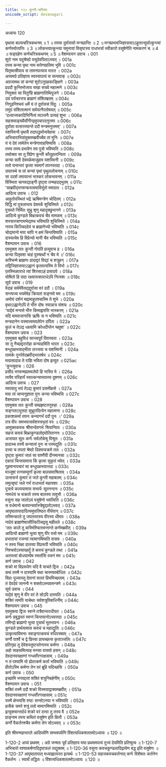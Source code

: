 ```yaml
---
title: १२० कुन्ती-चरितम्
unicode_script: devanagari

---
```



अध्यायः 120

पृथाया बाल्यचरित्रकथनम् ॥ 1 ॥ तस्या दुर्वाससो मन्त्रप्राप्तिः ॥ 2 ॥ मन्त्रप्रभावजिज्ञासयाऽऽहूतात्सूर्यात्कुन्त्यां कर्णस्योत्पत्तिः ॥ 3 ॥ लोकभयात्कुन्त्या यमुनायां विसृष्टस्य राधाभर्त्रा स्वीकारो वसुषेणेति नामकरणं च ॥ 4 ॥ सङ्ग्रहेण कर्णचरित्रकथनम् ॥ 5 ॥
वैशम्पायन उवाच ।	001  
शूरो नाम यदुश्रेष्ठो वसुदेवपिताऽभवत् ।	001a  
तस्य कन्या पृथा नाम रूपेणाप्रतिमा भुवि ॥	001c  
पितृष्वस्रीयाय स तामनपत्याय भारत ।	002a  
अग्र्यमग्रे प्रतिज्ञाय स्वस्यापत्यं स सत्यवाक् ॥	002c  
अग्रजामथ तां कन्यां शूरोऽनुग्रहकाङ्क्षिणे ।	003a  
प्रददौ कुन्तिभोजाय सखा सख्ये महात्मने ॥	003c  
नियुक्ता सा पितुर्गेहे ब्राह्मणातिथिपूजने ।	004a  
उग्रं पर्यचरत्तत्र ब्राह्मणं संशितब्रतम् ॥	004c  
निगूढनिश्चयं धर्मे यं तं दुर्वाससं विदुः ।	005a  
तमुग्रं संशितात्मानं सर्वयत्नैरतोषयत् ॥	005c  
\'दध्याज्यकादिभिर्नित्यं व्यञ्जनैः प्रत्यहं शुभा ।	006a  
सहस्रसङ्ख्यैर्योगीन्द्रमुपचारदनुत्तमा ॥	006c  
दुर्वासा वत्सरस्यान्ते ददौ मन्त्रमनुत्तमम्\' ।	007a  
यशस्विन्यै पृथायै तदापद्धर्मान्ववेक्षया ।	007c  
अभिचाराभिसंयुक्तमब्रवीच्चैव तां मुनिः ॥	007e  
यं यं देवं त्वमेतेन मन्त्रेणावाहयिष्यसि ।	008a  
तस्य तस्य प्रभावेण तव पुत्रो भविष्यति ॥	008c  
तथोक्ता सा तु विप्रेण कुन्ती कौतूहलान्विता ।	009a  
कन्या सती देवमर्कमाजुहाव यशस्विनी ॥	009c  
ततो घनान्तरं कृत्वा स्वमार्गं तपनस्तदा ।	010a  
उपतस्थे स तां कन्यां पृथां पृथुललोचनाम् ॥	010c  
सा ददर्श तमायान्तं भास्करं लोकभावनम् ।	011a  
विस्मिता चानवद्याङ्गी दृष्ट्वा तन्महदद्भुतम् ॥	011c  
\'साब्रवीद्भगवन्कस्त्वमाविर्भूतो ममाग्रतः ।	012a  
आदित्य उवाच ।	012  
आहूतोपस्थितं भद्रे ऋषिमन्त्रेण चोदितम् ।	012a  
विद्धि मां पुत्रलाभाय देवमर्कं शुचिस्मिते ॥	012c  
पुत्रस्ते निर्मितः सुभ्रु शृणु महादृक्छुभानने ।	013a  
आदित्ये कुण्डले बिभ्रत्कवचं चैव मामकम् ॥	013c  
शस्त्रास्त्राणामभेद्यश्च भविष्यति शुचिस्मिते ।	014a  
नास्य किञ्चिददेयं च ब्राह्मणेभ्यो भविष्यति ॥	014c  
चोद्यमानो मया चापि न क्षमं चिन्तयिष्यति ।	015a  
दास्यत्येव हि विप्रेभ्यो मानी चैव भविष्यति ॥	015c  
वैशम्पायन उवाच ।	016  
एवमुक्ता ततः कुन्ती गोपतिं प्रत्युवाच ह ।	016a  
कन्या पितृवशा चाहं पुरुषार्थो न चैव मे ॥\'	016c  
कश्चिन्मे ब्राह्मणः प्रादाद्वरं विद्यां च शत्रुहन् ।	017a  
तद्विजिज्ञासयाऽऽह्वानं कृतवत्यस्मि ते विभो ॥	017c  
एतस्मिन्नपराधे त्वां शिरसाऽहं प्रसादये ।	018a  
योषितो हि सदा रक्ष्यास्त्वपराधेऽपि नित्यशः ॥	018c  
सूर्य उवाच ।	019  
वेदाहं सर्वमेवैतद्यद्दुर्वासा वरं ददौ ।	019a  
सन्त्यज्य भयमेवेह क्रियतां सङ्गमो मम ॥	019c  
अमोघं दर्शनं मह्यमाहूतश्चास्मि ते शुभे ।	020a  
वृथाऽऽह्वानेऽपि ते भीरु दोषः स्यान्नात्र संशयः ॥	020c  
\'यद्येवं मन्यसे भीरु किमाह्वयसि भास्करम् ।	021a  
यदि मामवजानासि ऋषिः स न भविष्यति ॥	021c  
मन्त्रदानेन यस्मात्त्वमवलेपेन दर्पिता ।	022a  
कुलं च तेऽद्य धक्ष्यामि क्रोधदीप्तेन चक्षुषा\' ॥	022c  
वैशम्पायन उवाच ।	023  
एवमुक्ता बहुविधं सान्त्वपूर्वं विवस्वता ।	023a  
सा तु नैच्छद्वरारोहा कन्याहमिति भारत ॥	023c  
बन्धुपक्षभयाद्भीता लज्जया च यशस्विनी ।	024a  
तामर्कः पुनरेवेदब्रवीद्भरतर्षभ ॥	024c  
मत्प्रसादान्न ते राज्ञि भविता दोष इत्युत ॥	025ac  
\'कुन्त्युवाच ।	026  
प्रसीद भगवन्मह्यमवलेपो हि नास्ति मे ।	026a  
त्वयैव परिहार्यं स्यात्कन्याभावस्य दूषणम् ॥	026c  
आदित्य उवाच ।	027  
व्यपयातु भयं तेऽद्य कुमारं प्रसमीक्षसे ।	027a  
मया त्वं चाप्यनुज्ञाता पुनः कन्या भविष्यसि ॥	027c  
वैशम्पायन उवाच ।	028  
एवमुक्ता ततः कुन्ती सम्प्रहृष्टतनूरुहा ।	028a  
सङ्गताऽभूत्तदा सुभ्रूरादित्येन महात्मना ॥	028c  
प्रकाशकर्मा तपनः कन्यागर्भं ददौ पुनः ।\'	029a  
तत्र वीरः समभवत्सर्वशस्त्रभृतां वरः ॥	029c  
आमुक्तकवचः श्रीमान्देवगर्भः श्रियान्वितः ।	030a  
सहजं कवचं बिभ्रत्कुण्डलोद्द्योतिताननः ॥	030c  
अजायत सुतः कर्णः सर्वलोकेषु विश्रुतः ।	031a  
प्रादाच्च तस्यै कन्यात्वं पुनः स परमद्युतिः ॥	031c  
दत्त्वा च तपतां श्रेष्ठो दिवमाचक्रमे ततः ।	032a  
दृष्ट्वा कुमारं जातं सा वार्ष्णेयी दीनमानसा ॥	032c  
एकाग्रं चिन्तयामास किं कृत्वा सुकृतं भवेत् ।	033a  
गूहमानापचारं सा बन्धुपक्षभयात्तदा ॥	033c  
मञ्जूषां रत्नसम्पूर्णां कृत्वा बालसमाश्रिताम् ।	034a  
उत्ससर्ज कुमारं तं जले कुन्ती महाबलम् ॥	034c  
तमुत्सृष्टं जले गर्भं राधाभर्ता महायशाः ।	035a  
पुत्रत्वे कल्पयामास सभार्यः सूतनन्दनः ॥	035c  
नामधेयं च चक्राते तस्य बालस्य तावुभौ ।	036a  
वसुना सह जातोऽयं वसुषेणो भवत्विति ॥	036c  
स वर्धमानो बलवान्सर्वास्त्रेषूद्यतोऽभवत् ।	037a  
आपृष्ठतापादादित्यमुपातिष्ठत वीर्यवान् ॥	037c  
तस्मिन्काले तु जपतस्तस्य वीरस्य धीमतः ।	038a  
नादेयं ब्राह्मणेष्वासीत्किञ्चिद्वसु महीतले ॥	038c  
\'ततः काले तु कस्मिंश्चित्स्वप्नान्ते कर्णमब्रवीत् ।	039a  
आदित्यो ब्राह्मणो भूत्वा शृणु वीर वचो मम ॥	039c  
प्रभातायां रजन्यां त्वामागमिष्यति वासवः ।	040a  
न तस्य भिक्षा दातव्या विप्ररूपी भविष्यति ॥	040c  
निश्चयोऽस्यापहर्तुं ते कवचं कुण्डले तथा ।	041a  
अतस्त्वां बोधयाम्येष स्मर्तासि वचनं मम ॥	041c  
कर्ण उवाच ।	042  
शक्रो मां विप्ररूपेण यदि वै याचते द्विज ।	042a  
कथं तस्मै न दास्यामि यथा चास्म्यवबोधितः ॥	042c  
विप्राः पूज्यास्तु देवानां सततं प्रियमिच्छताम् ।	043a  
तं देवदेवं जानन्वै न शक्तोऽस्म्यवमन्त्रणे ॥	043c  
सूर्य उवाच ।	044  
यद्येवं शृणु मे वीर वरं ते सोऽपि दास्यति ।	044a  
शक्तिं त्वमपि याचेथाः सर्वशत्रुविबाधिनीम् ॥	044c  
वैशम्पायन उवाच ।	045  
एवमुक्त्वा द्विजः स्वप्ने तत्रैवान्तरधीयत ।	045a  
कर्णः प्रबुद्धस्तं स्वप्नं चिन्तयानोऽभवत्तदा ॥	045c  
तमिन्द्रो ब्राह्मणो भूत्वा पुत्रार्थं भूतभावनः ।	046a  
कुण्डले प्रार्थयामास कवचं च महाद्युतिः ॥	046c  
उत्कृत्याविमनाः स्वाङ्गात्कवचं रुधिरस्रवम् ।	047a  
कर्णौ पार्श्वे च द्वे छित्त्वा प्रायच्छत्स कृताञ्जलिः ॥	047c  
प्रतिगृह्य तु देवेशस्तुष्टस्तेनास्य कर्मणा ।	048a  
अहो साहसमित्याह मनसा वासवो हसन् ॥	048c  
देवदानवयक्षाणां गन्धर्वोरगरक्षसाम् ।	049a  
न तं पश्यामि यो ह्येतत्कर्म कर्ता भविष्यति ॥	049c  
प्रीतोऽस्मि कर्मणा तेन वरं ब्रूहि यदिच्छसि ।	050a  
कर्ण उवाच ।	050  
इच्छामि भगवद्दत्तां शक्तिं शत्रुनिबर्हणीम् ॥	050c  
वैशम्पायन उवाच ।	051  
शक्तिं तस्मै ददौ शक्रो विस्मयाद्वाक्यमब्रवीत् ।	051a  
देवदानवयक्षाणां गन्धर्वोरगरक्षसाम् ॥	051c  
यस्मै क्षेप्स्यसि रुष्टः सन्सोऽनया न भविष्यति ।	052a  
हत्वैकं समरे शत्रुं ततो मामागमिष्यति ।	052c  
इत्युक्त्वान्तर्दधे शक्रो वरं दत्त्वा तु तस्य वै ॥	052e  
प्राङ्नाम तस्य कथितं वसुषेण इति क्षितौ ।	053a  
कर्णो वैकर्तनश्चैव कर्मणा तेन सोऽभवत् ॥ ॥	053c  

इति श्रीमन्महाभारते आदिपर्वणि सम्भवपर्वणि विंशत्यधिकशततमोऽध्यायः ॥ 120 ॥

1-120-2 अग्र्यं प्रथमम् । अग्रे जन्मतः पूर्वं प्रतिज्ञाय मया प्रथममपत्यं तुभ्यं देयमिति प्रतिश्रुत्य ॥ 1-120-7 अभिचारो वश्याकर्षणादिदृष्टफलं तद्युक्तम् ॥ 1-120-36 वसुना कवचकुण्डलादिद्रव्येण बद्ध इति वसुषेणः ॥ 1-120-37 आपृष्ठतापात् मध्याह्नात्परत इत्यर्थः ॥ 1-120-53 सहजकवचकर्तनात् कर्णः विशेषतः कर्तनेन वैकर्तनः । स्वार्थे तद्धितः ॥ विंशत्यधिकशततमोऽध्यायः ॥ 120 ॥